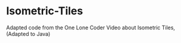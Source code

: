 # Isometric-Tiles
Adapted code from the One Lone Coder Video about Isometric Tiles, (Adapted to Java)
